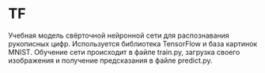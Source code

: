 # TF
Учебная модель свёрточной нейронной сети для распознавания рукописных цифр. Используется библиотека TensorFlow и база картинок MNIST.
Обучение сети происходит в файле train.py, загрузка своего изображения и получение предсказания в файле predict.py.
